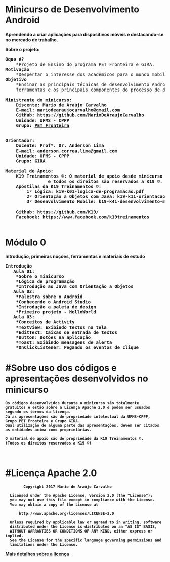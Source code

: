 # Minicurso de Desenvolvimento Android
<strong>Aprendendo a criar aplicações para dispositivos móveis e destacando-se no mercado de trabalho.</strong>

<b>Sobre o projeto:</b>

<pre>
<b>Oque é?</b>
	*Projeto de Ensino do programa PET Fronteira e GIRA.
<b>Motivação</b>
	*Despertar o interesse dos acadêmicos para o mundo mobile (Lado Android da Força ).
<b>Objetivo</b>
	*Ensinar as principais técnicas de desenvolvimento Android, apresentando as 
	ferramentas e os principais componentes do processo de desenvolvimento de um aplicativo.

<b>Ministrante do minicurso:
	Discente: Mário de Araújo Carvalho
	E-mail: mariodearaujocarvalho@gmail.com
	GitHub: <a href="https://github.com/MarioDeAraujoCarvalho" target="_blank">https://github.com/MarioDeAraujoCarvalho</a>
	Unidade: UFMS - CPPP
	Grupo: <a href="http://pet.nerdsdafronteira.com/" target="_blank">PET Fronteira</a>
<b>

<b>Orientador:
	Docente: Profº. Dr. Anderson Lima
	E-mail: anderson.correa.lima@gmail.com
	Unidade: UFMS - CPPP
	Grupo: <a href="#" target="_blank">GIRA</a>
<b> 
<b>Material de Apoio:
	K19 Treinamentos ©: O material de apoio desde minicurso são de propriedade da K19,
			    e todos os direitos são reservados a K19 ©.
	Apostilas da K19 Treinamentos ©: 
		1º Lógica: k19-k01-logica-de-programacao.pdf
		2º Orientação a Objetos com Java: k19-k11-orientacao-a-objetos-em-java.pdf
		3º Desenvolvimento Mobile: k19-k41-desenvolvimento-mobile-com-android.pdf

	Github: https://github.com/K19/
	Facebook: https://www.facebook.com/k19treinamentos
<b>
</pre>

# Módulo 0
<strong>Introdução, primeiras noções, ferramentas e materiais de estudo</strong>

<pre>
<b>Introdução</b>
   Aula 01:
	*Sobre o minicurso	
	*Lógica de programação
	*Introdução ao Java com Orientação a Objetos
   Aula 02:
	*Palestra sobre o Android
	*Conhecendo o Android Studio
	*Introdução a paleta de design
	*Primeiro projeto - HelloWorld
   Aula 03:
	*Conceitos de Activity
	*TextView: Exibindo textos na tela
	*EditText: Caixas de entrada de textos
	*Button: Botões na aplicação
	*Toast: Exibindo mensagens de alerta
	*OnClickListener: Pegando os eventos de clique
</pre>


#Sobre uso dos códigos e apresentações desenvolvidos no minicurso
===================
	Os códigos desenvolvidos durante o minicurso são totalmente 
	gratuitos e estão sobre a Licença Apache 2.0 e podem ser usuados 
	segundo os termos da licença.
	Já as apresentações são de propriedade intelectual da UFMS-CPPP, 
	Grupo PET Fronteira e Grupo GIRA. 
	Qual utilização de alguma parte das apresentações, devem ser citados 
	as entidades acima como proprietárias.
	
	O material de apoio são de propriedade da K19 Treinamentos ©. 
	(Todos os direitos reservados a K19 ©)
<br>

#Licença Apache 2.0
===================
``` 
        Copyright 2017 Mário de Araújo Carvalho
 
  Licensed under the Apache License, Version 2.0 (the "License");
  you may not use this file except in compliance with the License.
  You may obtain a copy of the License at
 
      http://www.apache.org/licenses/LICENSE-2.0
 
  Unless required by applicable law or agreed to in writing, software
  distributed under the License is distributed on an "AS IS" BASIS,
  WITHOUT WARRANTIES OR CONDITIONS OF ANY KIND, either express or implied.
  See the License for the specific language governing permissions and
  limitations under the License.

````

<a href="https://github.com/MarioDeAraujoCarvalho/MiniCursoAndroid/blob/master/LICENSE" target="_blank">Mais detalhes sobre a licença</a>
